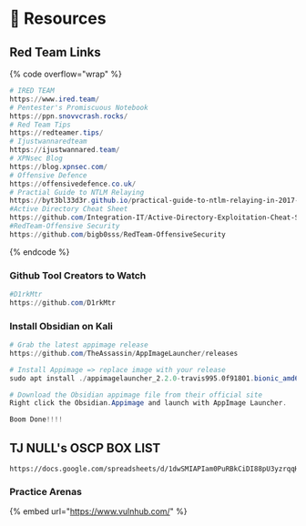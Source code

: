 # 🧧 Resources

## Red Team Links

{% code overflow="wrap" %}
```powershell
# IRED TEAM
https://www.ired.team/
# Pentester's Promiscuous Notebook
https://ppn.snovvcrash.rocks/
# Red Team Tips
https://redteamer.tips/
# Ijustwannaredteam
https://ijustwannared.team/
# XPNsec Blog
https://blog.xpnsec.com/
# Offensive Defence
https://offensivedefence.co.uk/
# Practial Guide to NTLM Relaying
https://byt3bl33d3r.github.io/practical-guide-to-ntlm-relaying-in-2017-aka-getting-a-foothold-in-under-5-minutes.html
#Active Directory Cheat Sheet
https://github.com/Integration-IT/Active-Directory-Exploitation-Cheat-Sheet
#RedTeam-Offensive Security
https://github.com/bigb0sss/RedTeam-OffensiveSecurity
```
{% endcode %}

### Github Tool Creators to Watch

```powershell
#D1rkMtr
https://github.com/D1rkMtr
```

### Install Obsidian on Kali

```powershell
# Grab the latest appimage release  
https://github.com/TheAssassin/AppImageLauncher/releases

# Install Appimage => replace image with your release
sudo apt install ./appimagelauncher_2.2.0-travis995.0f91801.bionic_amd64.deb

# Download the Obsidian appimage file from their official site
Right click the Obsidian.Appimage and launch with AppImage Launcher.

Boom Done!!!!
```

## TJ NULL's OSCP BOX LIST

```
https://docs.google.com/spreadsheets/d/1dwSMIAPIam0PuRBkCiDI88pU3yzrqqHkDtBngUHNCw8/edit#gid=0
```

### Practice Arenas

{% embed url="https://www.vulnhub.com/" %}

